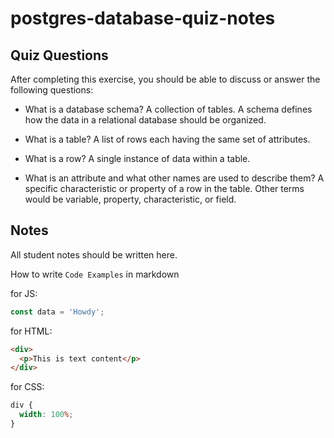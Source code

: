 # postgres-database-quiz-notes

## Quiz Questions

After completing this exercise, you should be able to discuss or answer the following questions:

- What is a database schema?
  A collection of tables. A schema defines how the data in a relational database should be organized.

- What is a table?
  A list of rows each having the same set of attributes.

- What is a row?
  A single instance of data within a table.

- What is an attribute and what other names are used to describe them?
  A specific characteristic or property of a row in the table. Other terms would be variable, property, characteristic, or field.

## Notes

All student notes should be written here.

How to write `Code Examples` in markdown

for JS:

```javascript
const data = 'Howdy';
```

for HTML:

```html
<div>
  <p>This is text content</p>
</div>
```

for CSS:

```css
div {
  width: 100%;
}
```
